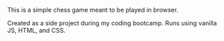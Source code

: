 This is a simple chess game meant to be played in browser.

Created as a side project during my coding bootcamp. Runs using vanilla JS, HTML, and CSS.